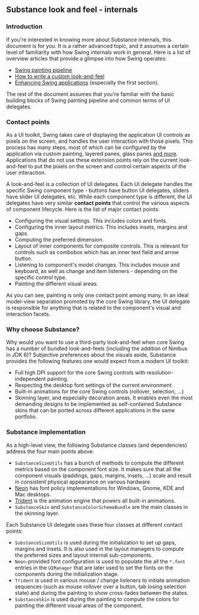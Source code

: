 ## Substance look and feel - internals

### Introduction

If you're interested in knowing more about Substance internals, this document is for you. It is a rather advanced topic, and it assumes a certain level of familiarity with how Swing internals work in general. Here is a list of overview articles that provide a glimpse into how Swing operates:

* [Swing painting pipeline](http://www.pushing-pixels.org/2007/08/07/swing-painting-pipeline-the-conclusion.html)
* [How to write a custom look-and-feel](https://community.oracle.com/docs/DOC-983579)
* [Enhancing Swing applications](http://today.java.net/pub/a/today/2006/10/03/enhancing-swing-applications.html) (especially the first section).

The rest of the document assumes that you're familiar with the basic building blocks of Swing painting pipeline and common terms of UI delegates.

### Contact points

As a UI toolkit, Swing takes care of displaying the application UI controls as pixels on the screen, and handles the user interaction with those pixels. This process has many steps, most of which can be configured by the application via custom painting, layered panes, glass panes [and more](http://www.pushing-pixels.org/2007/08/07/swing-painting-pipeline-the-conclusion.html). Applications that do not use these extension points rely on the current look-and-feel to put the pixels on the screen and control certain aspects of the user interaction.

A look-and-feel is a collection of UI delegates. Each UI delegate handles the specific Swing component type - buttons have button UI delegates, sliders have slider UI delegates, etc. While each component type is different, the UI delegates have very similar **contact points** that control the various aspects of component lifecycle. Here is the list of major contact points:

* Configuring the visual settings. This includes colors and fonts.
* Configuring the inner layout metrics. This includes insets, margins and gaps.
* Computing the preferred dimension.
* Layout of inner components for composite controls. This is relevant for controls such as combobox which has an inner text field and arrow button.
* Listening to component's model changes. This includes mouse and keyboard, as well as change and item listeners - depending on the specific control type.
* Painting the different visual areas.

As you can see, painting is only one contact point among many. In an ideal model-view separation promoted by the core Swing library, the UI delegate is responsible for anything that is related to the component's visual and interaction facets.

### Why choose Substance?

Why would you want to use a third-party look-and-feel when core Swing has a number of bundled look-and-feels (including the addition of Nimbus in JDK 6)? Subjective preferences about the visuals aside, Substance provides the following features one would expect from a modern UI toolkit:

* Full high DPI support for the core Swing controls with resolution-independent painting.
* Respecting the desktop font settings of the current environment.
* Built-in animations for the core Swing controls (rollover, selection, ...)
* Skinning layer, and especially decoration areas. It enables even the most demanding designs to be implemented as self-contained Substance skins that can be ported across different applications in the same portfolio.

### Substance implementation

As a high-level view, the following Substance classes (and dependencies) address the four main points above:

* `SubstanceSizeUtils` has a bunch of methods to compute the different metrics based on the component font size. It makes sure that all the component visuals (paddings, gaps, margins, insets, ...) scale and result in consistent physical appearance on various hardware.
* [Neon](../neon.md) has font policy implementations for Windows, Gnome, KDE and Mac desktops.
* [Trident](../trident.md) is the animation engine that powers all built-in animations.
* `SubstanceSkin` and `SubstanceColorSchemeBundle` are the main classes in the skinning layer.

Each Substance UI delegate uses these four classes at different contact points:

* `SubstanceSizeUtils` is used during the initialization to set up gaps, margins and insets. It is also used in the layout managers to compute the preferred sizes and layout internal sub-components.
* `Neon`-provided font configuration is used to populate the all the `*.font` entries in the `UIManager` that are later used to set the fonts on the components during the initialization stage.
* `Trident` is used in various mouse / change listeners to initiate animation sequences (such as mouse rollover over a button, tab losing selection state) and during the painting to show cross-fades between the states.
* `SubstanceSkin` is used during the painting to compute the colors for painting the different visual areas of the component.
